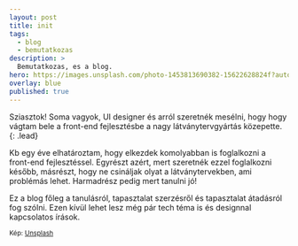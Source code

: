 ```yaml
---
layout: post
title: init
tags:
  - blog
  - bemutatkozas
description: >
  Bemutatkozas, es a blog.
hero: https://images.unsplash.com/photo-1453813690382-15622628824f?auto=format&fit=crop&w=1050&q=80
overlay: blue
published: true
---
```


Sziasztok! Soma vagyok, UI designer és arról szeretnék mesélni, hogy hogy vágtam bele a front-end fejlesztésbe a nagy látványtervgyártás közepette.
{: .lead}
<!--break-->

Kb egy éve elhatároztam, hogy elkezdek komolyabban is foglalkozni a front-end fejlesztéssel. Egyrészt azért, mert szeretnék ezzel foglalkozni később, másrészt, hogy ne csináljak olyat a látványtervekben, ami problémás lehet. Harmadrész pedig mert tanulni jó!

Ez a blog főleg a tanulásról, tapasztalat szerzésről és tapasztalat átadásról fog szólni. Ezen kívül lehet lesz még pár tech téma is és designnal kapcsolatos írások.

<sub>Kép: <a href="https://unsplash.com/" target="_blank">Unsplash</a> </sub>
